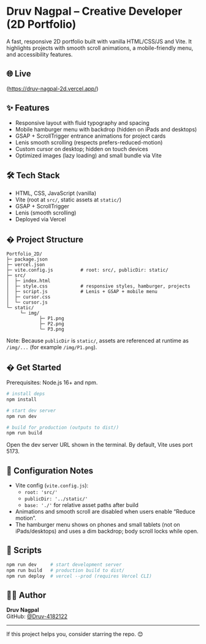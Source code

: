 # Druv Nagpal – Creative Developer (2D Portfolio)

A fast, responsive 2D portfolio built with vanilla HTML/CSS/JS and Vite. It highlights projects with smooth scroll animations, a mobile-friendly menu, and accessibility features.

## 🌐 Live

(https://druv-nagpal-2d.vercel.app/)

## ✨ Features

- Responsive layout with fluid typography and spacing
- Mobile hamburger menu with backdrop (hidden on iPads and desktops)
- GSAP + ScrollTrigger entrance animations for project cards
- Lenis smooth scrolling (respects prefers-reduced-motion)
- Custom cursor on desktop; hidden on touch devices
- Optimized images (lazy loading) and small bundle via Vite

## 🛠️ Tech Stack

- HTML, CSS, JavaScript (vanilla)
- Vite (root at `src/`, static assets at `static/`)
- GSAP + ScrollTrigger
- Lenis (smooth scrolling)
- Deployed via Vercel

## � Project Structure

```
Portfolio_2D/
├─ package.json
├─ vercel.json
├─ vite.config.js          # root: src/, publicDir: static/
├─ src/
│  ├─ index.html
│  ├─ style.css            # responsive styles, hamburger, projects
│  ├─ script.js            # Lenis + GSAP + mobile menu
│  ├─ cursor.css
│  └─ cursor.js
└─ static/
	 └─ img/
			├─ P1.png
			├─ P2.png
			└─ P3.png
```

Note: Because `publicDir` is `static/`, assets are referenced at runtime as `/img/...` (for example `/img/P1.png`).

## � Get Started

Prerequisites: Node.js 16+ and npm.

```bash
# install deps
npm install

# start dev server
npm run dev

# build for production (outputs to dist/)
npm run build
```

Open the dev server URL shown in the terminal. By default, Vite uses port 5173.

## 🔧 Configuration Notes

- Vite config (`vite.config.js`):
	- `root: 'src/'`
	- `publicDir: '../static/'`
	- `base: './'` for relative asset paths after build
- Animations and smooth scroll are disabled when users enable “Reduce motion”.
- The hamburger menu shows on phones and small tablets (not on iPads/desktops) and uses a dim backdrop; body scroll locks while open.

## 🧪 Scripts

```bash
npm run dev     # start development server
npm run build   # production build to dist/
npm run deploy  # vercel --prod (requires Vercel CLI)
```

## 🧑‍💻 Author

**Druv Nagpal**  
GitHub: [@Druv-4182122](https://github.com/Druv-4182122)

---

If this project helps you, consider starring the repo. 😊
